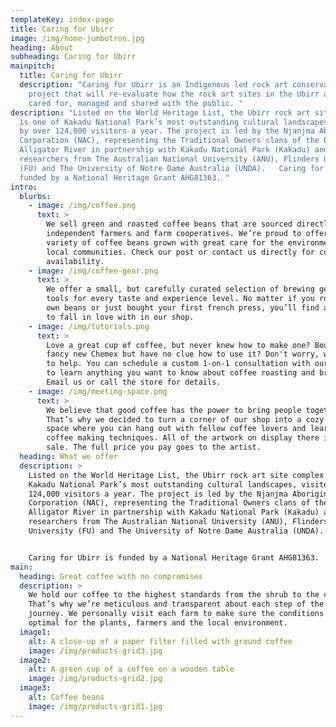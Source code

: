 ```yaml
---
templateKey: index-page
title: Caring for Ubirr
image: /img/home-jumbotron.jpg
heading: About
subheading: Caring for Ubirr
mainpitch:
  title: Caring for Ubirr
  description: "Caring for Ubirr is an Indigenous led rock art conservation
    project that will re-evaluate how the rock art sites in the Ubirr area is
    cared for, managed and shared with the public. "
description: "Listed on the World Heritage List, the Ubirr rock art site complex
  is one of Kakadu National Park’s most outstanding cultural landscapes, visited
  by over 124,000 visitors a year. The project is led by the Njanjma Aboriginal
  Corporation (NAC), representing the Traditional Owners clans of the East
  Alligator River in partnership with Kakadu National Park (Kakadu) and
  researchers from The Australian National University (ANU), Flinders University
  (FU) and The University of Notre Dame Australia (UNDA).   Caring for Ubirr is
  funded by a National Heritage Grant AHG81363. "
intro:
  blurbs:
    - image: /img/coffee.png
      text: >
        We sell green and roasted coffee beans that are sourced directly from
        independent farmers and farm cooperatives. We’re proud to offer a
        variety of coffee beans grown with great care for the environment and
        local communities. Check our post or contact us directly for current
        availability.
    - image: /img/coffee-gear.png
      text: >
        We offer a small, but carefully curated selection of brewing gear and
        tools for every taste and experience level. No matter if you roast your
        own beans or just bought your first french press, you’ll find a gadget
        to fall in love with in our shop.
    - image: /img/tutorials.png
      text: >
        Love a great cup of coffee, but never knew how to make one? Bought a
        fancy new Chemex but have no clue how to use it? Don't worry, we’re here
        to help. You can schedule a custom 1-on-1 consultation with our baristas
        to learn anything you want to know about coffee roasting and brewing.
        Email us or call the store for details.
    - image: /img/meeting-space.png
      text: >
        We believe that good coffee has the power to bring people together.
        That’s why we decided to turn a corner of our shop into a cozy meeting
        space where you can hang out with fellow coffee lovers and learn about
        coffee making techniques. All of the artwork on display there is for
        sale. The full price you pay goes to the artist.
  heading: What we offer
  description: >
    Listed on the World Heritage List, the Ubirr rock art site complex is one of
    Kakadu National Park’s most outstanding cultural landscapes, visited by over
    124,000 visitors a year. The project is led by the Njanjma Aboriginal
    Corporation (NAC), representing the Traditional Owners clans of the East
    Alligator River in partnership with Kakadu National Park (Kakadu) and
    researchers from The Australian National University (ANU), Flinders
    University (FU) and The University of Notre Dame Australia (UNDA). 


    Caring for Ubirr is funded by a National Heritage Grant AHG81363. 
main:
  heading: Great coffee with no compromises
  description: >
    We hold our coffee to the highest standards from the shrub to the cup.
    That’s why we’re meticulous and transparent about each step of the coffee’s
    journey. We personally visit each farm to make sure the conditions are
    optimal for the plants, farmers and the local environment.
  image1:
    alt: A close-up of a paper filter filled with ground coffee
    image: /img/products-grid3.jpg
  image2:
    alt: A green cup of a coffee on a wooden table
    image: /img/products-grid2.jpg
  image3:
    alt: Coffee beans
    image: /img/products-grid1.jpg
---
```

